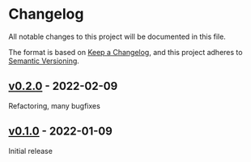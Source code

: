 # Changelog

All notable changes to this project will be documented in this file.

The format is based on [Keep a Changelog](https://keepachangelog.com/en/1.0.0/),
and this project adheres to [Semantic Versioning](https://semver.org/spec/v2.0.0.html).

## [v0.2.0] - 2022-02-09

Refactoring, many bugfixes

## [v0.1.0] - 2022-01-09

Initial release

[v0.2.0]: https://github.com/BodenmillerGroup/napari-imc/compare/v0.1.0...v0.2.0
[v0.1.0]: https://github.com/BodenmillerGroup/immucann-roi/releases/tag/v0.1.0
